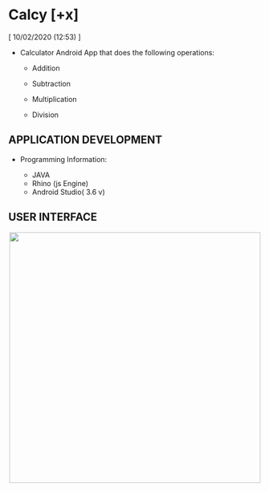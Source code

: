 # Calcy [+x]
  [  10/02/2020 (12:53)  ]



- Calculator Android App that does the following operations:

    - Addition

    -  Subtraction

    - Multiplication

    - Division

## APPLICATION DEVELOPMENT

   - Programming Information:

      -  JAVA
      -  Rhino (js Engine)
      -  Android Studio( 3.6 v)
 

## USER INTERFACE 

<p align="center">
    <img src="https://i.ibb.co/0JH95tP/Calcy.png"  width="500" height="500"/>
 </p>   
    
